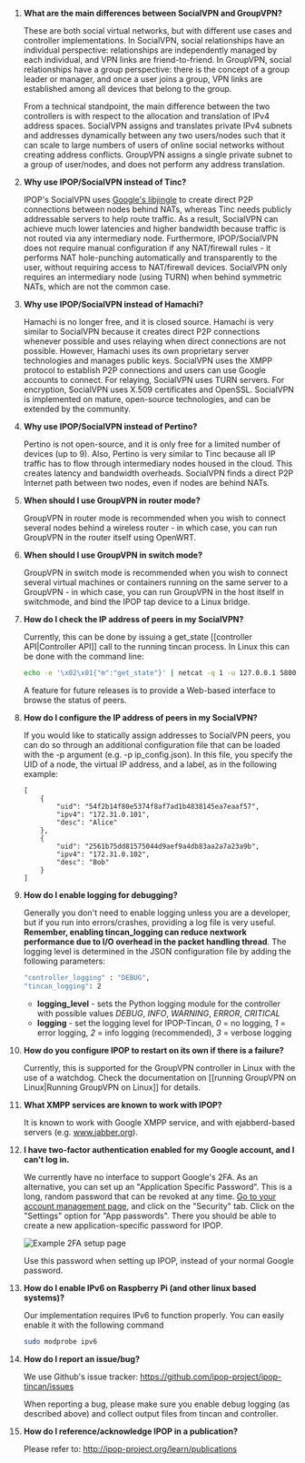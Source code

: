 1. **What are the main differences between SocialVPN and GroupVPN?**

    These are both social virtual networks, but with different use cases and controller implementations. In SocialVPN, social relationships have an individual perspective: relationships are independently managed by each individual, and VPN links are friend-to-friend. In GroupVPN, social relationships have a group perspective: there is the concept of a group leader or manager, and once a user joins a group, VPN links are established among all devices that belong to the group.

    From a technical standpoint, the main difference between the two controllers is with respect to the allocation and translation of IPv4 address spaces. SocialVPN assigns and translates private IPv4 subnets and addresses dynamically between any two users/nodes such that it can scale to large numbers of users of online social networks without creating address conflicts. GroupVPN assigns a single private subnet to a group of user/nodes, and does not perform any address translation.

1. **Why use IPOP/SocialVPN instead of Tinc?**

    IPOP's SocialVPN uses [Google's libjingle](https://developers.google.com/talk/libjingle/) to create direct P2P connections between nodes behind NATs, whereas Tinc needs publicly addressable servers to help route traffic. As a result, SocialVPN can achieve much lower latencies and higher bandwidth because traffic is not routed via any intermediary node. Furthermore, IPOP/SocialVPN does not require manual configuration if any NAT/firewall rules - it performs NAT hole-punching automatically and transparently to the user, without requiring access to NAT/firewall devices. SocialVPN only requires an intermediary node (using TURN) when behind symmetric NATs, which are not the common case.

1. **Why use IPOP/SocialVPN instead of Hamachi?**

    Hamachi is no longer free, and it is closed source. Hamachi is very similar to SocialVPN because it creates direct P2P connections whenever possible and uses relaying when direct connections are not possible. However, Hamachi uses its own proprietary server technologies and manages public keys. SocialVPN uses the XMPP protocol to establish P2P connections and users can use Google accounts to connect. For relaying, SocialVPN uses TURN servers. For encryption, SocialVPN uses X.509 certificates and OpenSSL. SocialVPN is implemented on mature, open-source technologies, and can be extended by the community.

1. **Why use IPOP/SocialVPN instead of Pertino?**

    Pertino is not open-source, and it is only free for a limited number of devices (up to 9). Also, Pertino is very similar to Tinc because all IP traffic has to flow through intermediary nodes housed in the cloud. This creates latency and bandwidth overheads. SocialVPN finds a direct P2P Internet path between two nodes, even if nodes are behind NATs.

1. **When should I use GroupVPN in router mode?**

    GroupVPN in router mode is recommended when you wish to connect several nodes behind a wireless router - in which case, you can run GroupVPN in the router itself using OpenWRT.

1. **When should I use GroupVPN in switch mode?**

    GroupVPN in switch mode is recommended when you wish to connect several virtual machines or containers running on the same server to a GroupVPN - in which case, you can run GroupVPN in the host itself in switchmode, and bind the IPOP tap device to a Linux bridge.

1. **How do I check the IP address of peers in my SocialVPN?**

    Currently, this can be done by issuing a get_state [[controller API|Controller API]] call to the running tincan process. In Linux this can be done with the command line:

    ```bash
    echo -e '\x02\x01{"m":"get_state"}' | netcat -q 1 -u 127.0.0.1 5800
    ```

    A feature for future releases is to provide a Web-based interface to browse the status of peers.

1. **How do I configure the IP address of peers in my SocialVPN?**

    If you would like to statically assign addresses to SocialVPN peers, you can do so through an additional configuration file that can be loaded with the -p argument (e.g. -p ip_config.json). In this file, you specify the UID of a node, the virtual IP address, and a label, as in the following example:

    ```
    [
        {
            "uid": "54f2b14f80e5374f8af7ad1b4838145ea7eaaf57",
            "ipv4": "172.31.0.101",
            "desc": "Alice"
        },
        {
            "uid": "2561b75dd81575044d9aef9a4db83aa2a7a23a9b",
            "ipv4": "172.31.0.102",
            "desc": "Bob"
        }
    ]
    ```

1. **How do I enable logging for debugging?**

    Generally you don't need to enable logging unless you are a developer, but if you run into errors/crashes, providing a log file is very useful. **Remember, enabling tincan_logging can reduce
nextwork performance due to I/O overhead in the packet handling thread**. The logging level is 
determined in the JSON configuration file by adding the following parameters:

    ```bash
    "controller_logging" : "DEBUG",
    "tincan_logging": 2
    ```
    * **logging_level** - sets the Python logging module for the controller with possible values
      *DEBUG*, *INFO*, *WARNING*, *ERROR*, *CRITICAL*
    * **logging** - set the logging level for IPOP-Tincan, _0_ = no logging, _1_ = error logging,
      _2_ = info logging (recommended), _3_ = verbose logging   


1. **How do you configure IPOP to restart on its own if there is a failure?**

    Currently, this is supported for the GroupVPN controller in Linux with the use of a watchdog. Check the documentation on [[running GroupVPN on Linux|Running GroupVPN on Linux]] for details.

1. **What XMPP services are known to work with IPOP?**

    It is known to work with Google XMPP service, and with ejabberd-based servers (e.g. www.jabber.org).

1.  **I have two-factor authentication enabled for my Google account, and I can't log in.**

    We currently have no interface to support Google's 2FA. As an alternative, you can set up an "Application Specific Password". This is a long, random password that can be revoked at any time. [Go to your account management page](https://www.google.com/settings/security), and click on the "Security" tab. Click on the "Settings" option for "App passwords". There you should be able to create a new application-specific password for IPOP.

    ![Example 2FA setup page](http://i.imgur.com/DB1YK9X.png)

    Use this password when setting up IPOP, instead of your normal Google password.

1.  **How do I enable IPv6 on Raspberry Pi (and other linux based systems)?**

    Our implementation requires IPv6 to function properly. You can easily enable it with the following command

    ```bash
    sudo modprobe ipv6
    ```

1. **How do I report an issue/bug?**

    We use Github's issue tracker: https://github.com/ipop-project/ipop-tincan/issues

    When reporting a bug, please make sure you enable debug logging (as described above) and collect output files from tincan and controller.

1. **How do I reference/acknowledge IPOP in a publication?**

    Please refer to: http://ipop-project.org/learn/publications
